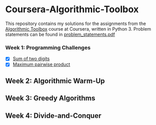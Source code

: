 # Coursera-Algorithmic-Toolbox

This repository contains my solutions for the assignments from the [Algorithmic Toolbox](https://www.coursera.org/learn/algorithmic-toolbox) course at Coursera, written in Python 3. 
Problem statements can be found in [problem_statements.pdf](problem_statements.pdf)

### Week 1: Programming Challenges
- [x] [Sum of two digits]()
- [x] [Maximum pairwise product]()

## Week 2: Algorithmic Warm-Up


## Week 3: Greedy Algorithms


## Week 4: Divide-and-Conquer
